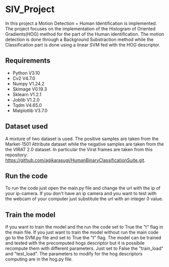 # SIV_Project

In this project a Motion Detection + Human Identification is implemented. 
The project focuses on the implementation of the Histogram of Oriented Gradients(HOG) method for the part of the Human identification.
The motion detection is done through a Background Substraction method while the Classification part is done using a linear SVM fed with the HOG descriptor.

## Requirements
* Python V3.10
* Cv2 V4.7.0
* Numpy V1.24.2
* Skimage V0.19.3
* Sklearn V1.2.1
* Joblib V1.2.0
* Tqdm V4.65.0
* Matplotlib V3.7.0

## Dataset used
A mixture of two dataset is used. The positive samples are taken from the Market-1501 Attribute dataset while the negative samples are taken from the the VIRAT 2.0 dataset. In particular the Virat frames are taken from this repository: https://github.com/agikarasugi/HumanBinaryClassificationSuite.git.

## Run the code
To run the code just open the main.py file and change the url with the ip of your ip-camera. If you don't have an ip camera and you want to test with the webcam of your computer just substitute the url with an integer 0 value.

## Train the model
If you want to train the model and the run the code set to True the "t" flag in the main file.
If you just want to train the model without run the main code go to the SVM.py file and set to True the "t" flag. 
The model can be trained and tested with the precomputed hogs descriptor but it is possibile recompute them with different parameters. Just set to False the "train_load" and "test_load". The parameters to modify for the hog descriptors computing are in the hog.py file.
